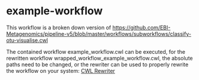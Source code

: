 # example-workflow

This workflow is a broken down version of https://github.com/EBI-Metagenomics/pipeline-v5/blob/master/workflows/subworkflows/classify-otu-visualise.cwl

The contained workflow example_workflow.cwl can be executed, for the rewritten workflow wrapped_workflow_example_workflow.cwl, the absolute paths need to be changed, or
the rewriter can be used to properly rewrite the workflow on your system: [CWL Rewriter](https://github.com/emulation-as-a-service/cwl-rewriter)
